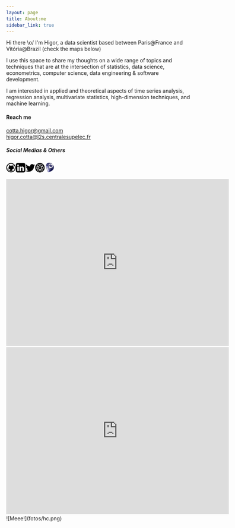 ```yaml
---
layout: page
title: About:me
sidebar_link: true
---
```



Hi there \o/ I'm Higor, a data scientist based between Paris@France and Vitória@Brazil (check the maps below)

I use this space to share my thoughts on a wide range of topics and techniques that are at the intersection of statistics, data science, econometrics, computer science, data engineering & software development.

I am interested in applied and theoretical aspects of time series analysis, regression analysis, multivariate statistics, high-dimension techniques, and machine learning.

#### Reach me
cotta.higor@gmail.com<br>
higor.cotta@l2s.centralesupelec.fr

##### Social Medias & Others
<a style="display:inline" href="https://github.com/{{ site.github_username }}"><img src="fotos/github.png"/></a><a style="display:inline" href="https://linkedin.com/in/{{ site.linkedin }}"><img src="fotos/linkedin.png"/></a><a style="display:inline" href="https://twitter.com/{{ site.twitter }}"><img style="display: inline" src="fotos/twitter.png"/></a><a style="display:inline" href="https://scholar.google.fr/citations?user=aBOtZjIAAAAJ"><img style="display:inline" src="fotos/gs.png"/></a><a style="display:inline" href="http://lattes.cnpq.br/2488791027245465"><img width="28" height="28" src="fotos/lattes.jpeg"/></a>

<iframe src="https://www.google.com/maps/embed?pb=!1m18!1m12!1m3!1d100785.12347671446!2d-40.351233426616844!3d-20.274323631798925!2m3!1f0!2f0!3f0!3m2!1i1024!2i768!4f13.1!3m3!1m2!1s0xb83d5d85374ee9%3A0x97595e7ea70ed809!2sVitoria%2C+Vit%C3%B3ria+-+State+of+Esp%C3%ADrito+Santo!5e1!3m2!1sen!2sbr!4v1561314105163!5m2!1sen!2sbr&zoom=12" width="600" height="450" frameborder="0" style="border:0" allowfullscreen></iframe>
<iframe src="https://www.google.com/maps/embed?pb=!1m18!1m12!1m3!1d66973.74636324089!2d2.1236517396700556!3d48.71089149490838!2m3!1f0!2f0!3f0!3m2!1i1024!2i768!4f13.1!3m3!1m2!1s0x47e67f5ab9b602a9%3A0x7cfcf25a43cab9eb!2sCentraleSup%C3%A9lec+-+Campus+Gif!5e1!3m2!1sen!2sbr!4v1561314151388!5m2!1sen!2sbr&z=10" width="600" height="450" frameborder="0" style="border:0" allowfullscreen></iframe>
![Meee!](fotos/hc.png)